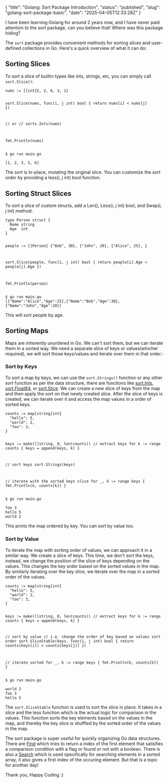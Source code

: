 {
  "title": "Golang: Sort Package Introduction",
  "status": "published",
  "slug": "golang-sort-package-basic",
  "date": "2025-04-05T12:33:28Z"
}

<p>I have been learning Golang for around 2 years now, and I have never paid attention to the sort package, can you believe that! Where was this package hiding?</p>
<p>The <code>sort</code> package provides convenient methods for sorting slices and user-defined collections in Go. Here's a quick overview of what it can do:</p>
<h2>Sorting Slices</h2>
<p>To sort a slice of builtin types like ints, strings, etc, you can simply call <code>sort.Slice()</code>:</p>
<pre><code class="language-go">nums := []int{5, 2, 6, 3, 1}

sort.Slice(nums, func(i, j int) bool {
    return nums[i] &lt; nums[j]
})

// or 
// sorts.Ints(nums)

fmt.Println(nums)
</code></pre>
<pre><code class="language-bash">$ go run main.go

[1, 2, 3, 5, 6]
</code></pre>
<p>The sort is in-place, mutating the original slice. You can customize the sort order by providing a less(i, j int) bool function.</p>
<h2>Sorting Struct Slices</h2>
<p>To sort a slice of custom structs, add a Len(), Less(i, j int) bool, and Swap(i, j int) method:</p>
<pre><code class="language-go">type Person struct {
  Name string
  Age  int
}

people := []Person{
  {&quot;Bob&quot;, 30},
  {&quot;John&quot;, 20},
  {&quot;Alice&quot;, 25},
}

sort.Slice(people, func(i, j int) bool {
  return people[i].Age &lt; people[j].Age
}) 

fmt.Println(person)
</code></pre>
<pre><code class="language-bash">$ go run main.go
[{&quot;Name&quot;:&quot;Alice&quot;,&quot;Age&quot;:25},{&quot;Name&quot;:&quot;Bob&quot;,&quot;Age&quot;:30},{&quot;Name&quot;:&quot;John&quot;,&quot;Age&quot;:20}]
</code></pre>
<p>This will sort people by age.</p>
<h2>Sorting Maps</h2>
<p>Maps are inherently unordered in Go. We can't sort them, but we can iterate them in a sorted way. We need a separate slice of keys or values(whicher required), we will sort those keys/values and iterate over them in that order.:</p>
<h3>Sort by Keys</h3>
<p>To sort a map by keys, we can use the <code>sort.Strings()</code> function or any other sort function as per the data structure, there are functions like <a href="https://pkg.go.dev/sort#Ints">sort.Ints</a>, <a href="https://pkg.go.dev/sort#Float64s">sort.Float64</a>, or <a href="https://pkg.go.dev/sort#Slice">sort.Slice</a>. We can create a new slice of keys from the map and then apply the sort on that newly created slice. After the slice of keys is created, we can iterate over it and access the map values in a order of sorted keys.</p>
<pre><code class="language-go">counts := map[string]int{
  &quot;hello&quot;: 5,
  &quot;world&quot;: 2,
  &quot;foo&quot;: 3,
}

keys := make([]string, 0, len(counts))
// extract keys 
for k := range counts {
  keys = append(keys, k)
} 

// sort keys
sort.Strings(keys) 

// iterate with the sorted keys slice
for _, k := range keys {
  fmt.Println(k, counts[k]) 
}
</code></pre>
<pre><code class="language-bash">$ go run main.go

foo 3
hello 5
world 2
</code></pre>
<p>This prints the map ordered by key. You can sort by value too.</p>
<h3>Sort by Value</h3>
<p>To iterate the map with sorting order of values, we can approach it in a similar way. We create a slice of keys. This time, we don't sort the keys, instead, we change the position of the slice of keys depending on the values. This changes the key order based on the sorted values in the map. By similarly iterating over the key slice, we iterate over the map in a sorted order of the values.</p>
<pre><code class="language-go">counts := map[string]int{
  &quot;hello&quot;: 5,
  &quot;world&quot;: 2,
  &quot;foo&quot;: 3,
}

keys := make([]string, 0, len(counts))
// extract keys
for k := range counts {
  keys = append(keys, k)
}

// sort by value
// i.e. change the order of key based on values sort order
sort.SliceStable(keys, func(i, j int) bool {
    return counts[keys[i]] &lt; counts[keys[j]]
})

// iterate sorted
for _, k := range keys {
  fmt.Println(k, counts[k])
}
</code></pre>
<pre><code class="language-bash">$ go run main.go

world 2
foo 3
hello 5
</code></pre>
<p>The <code>sort.SliceStable</code> function is used to sort the slice in place. It takes in a slice and the less function which is the actual logic for comparison in the values. This function sorts the key elements based on the values in the map, and thereby the key slice is shuffled by the sorted order of the values in the map.</p>
<p>The sort package is super useful for quickly organizing Go data structures.
There are <a href="https://pkg.go.dev/sort#Find">Find</a> which tries to return a index of the first element that satisfies a comparison condition with a flag or found or not with a boolean. There is also a <a href="https://pkg.go.dev/sort#Search">Search</a> which is used specifically for searching elements in a sorted array, it also gives a first index of the occuring element. But that is a topic for another day!</p>
<p>Thank you, Happy Coding :)</p>
